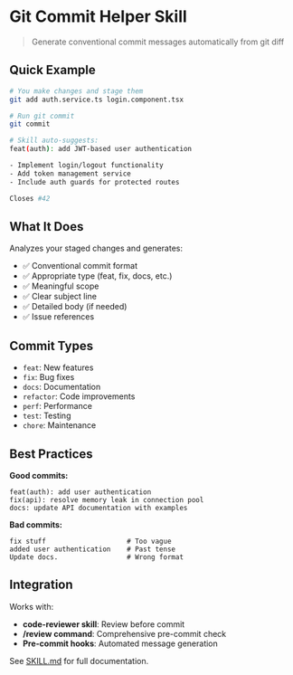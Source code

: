 # Git Commit Helper Skill

> Generate conventional commit messages automatically from git diff

## Quick Example

```bash
# You make changes and stage them
git add auth.service.ts login.component.tsx

# Run git commit
git commit

# Skill auto-suggests:
feat(auth): add JWT-based user authentication

- Implement login/logout functionality
- Add token management service
- Include auth guards for protected routes

Closes #42
```

## What It Does

Analyzes your staged changes and generates:
- ✅ Conventional commit format
- ✅ Appropriate type (feat, fix, docs, etc.)
- ✅ Meaningful scope
- ✅ Clear subject line
- ✅ Detailed body (if needed)
- ✅ Issue references

## Commit Types

- `feat`: New features
- `fix`: Bug fixes
- `docs`: Documentation
- `refactor`: Code improvements
- `perf`: Performance
- `test`: Testing
- `chore`: Maintenance

## Best Practices

**Good commits:**
```
feat(auth): add user authentication
fix(api): resolve memory leak in connection pool
docs: update API documentation with examples
```

**Bad commits:**
```
fix stuff                    # Too vague
added user authentication    # Past tense
Update docs.                 # Wrong format
```

## Integration

Works with:
- **code-reviewer skill**: Review before commit
- **/review command**: Comprehensive pre-commit check
- **Pre-commit hooks**: Automated message generation

See [SKILL.md](SKILL.md) for full documentation.
